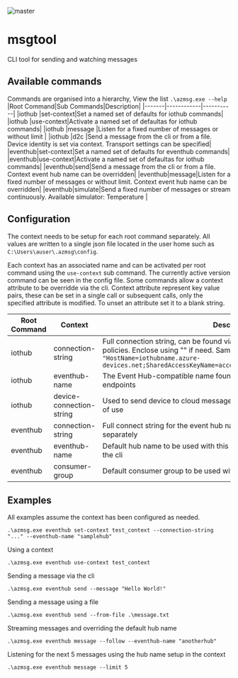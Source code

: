 ![master](https://github.com/rivms/msgtool/workflows/master/badge.svg)
# msgtool
CLI tool for sending and watching messages

## Available commands
Commands are organised into a hierarchy, View the list `.\azmsg.exe --help`
|Root Command|Sub Commands|Description|
|-------|------------|-----------|
|iothub |set-context|Set a named set of defaults for iothub commands|
|iothub |use-context|Activate a named set of defaultas for iothub commands|
|iothub |message    |Listen for a fixed number of messages or without limit |
|iothub |d2c        |Send a message from the cli or from a file. Device identity is set via context. Transport settings can be specified|
|eventhub|set-context|Set a named set of defaults for eventhub commands|
|eventhub|use-context|Activate a named set of defaultas for iothub commands|
|eventhub|send|Send a message from the cli or from a file. Context event hub name can be overridden|
|eventhub|message|Listen for a fixed number of messages or without limit. Context event hub name can be overridden|
|eventhub|simulate|Send a fixed number of messages or stream continuously. Available simulator: Temperature |


## Configuration
The context needs to be setup for each root command separately. All values are written to a single json file located in the user home such as `C:\Users\auser\.azmsg\config`.  

Each context has an associated name and can be activated per root command using the `use-context` sub command. The currently active version command can be seen in the config file. Some commands allow a context attribute to be overridde via the cli. Context attribute represent key value pairs, these can be set in a single call or subsequent calls, only the specified attribute is modified. To unset an attribute set it to a blank string. 

|Root Command|Context|Description|
|------------|-------|-----------|
|iothub|connection-string|Full connection string, can be found via the Portal, Settings->Shared access policies. Enclose using "" if need. Sample connectring `"HostName=iothubname.azure-devices.net;SharedAccessKeyName=accesskeyname;SharedAccessKey=accesskey"`|
|iothub|eventhub-name|The Event Hub-compatible name found via the Portal, Settings->Built-in endpoints|
|iothub|device-connection-string|Used to send device to cloud message, the device needs to be created ahead of use|
|eventhub|connection-string|Full connect string for the event hub namespace. Hub name can be specified separately|
|eventhub|eventhub-name|Default hub name to be used with this context. Can be unset or overriden on the cli|
|eventhub|consumer-group|Default consumer group to be used with this context|


## Examples
All examples assume the context has been configured as needed.
```
.\azmsg.exe eventhub set-context test_context --connection-string "..." --eventhub-name "samplehub" 
```

Using a context
```
.\azmsg.exe eventhub use-context test_context
```

Sending a message via the cli
```
.\azmsg.exe eventhub send --message "Hello World!"
```

Sending a message using a file
```
.\azmsg.exe eventhub send --from-file .\message.txt
```

Streaming messages and overriding the default hub name
```
.\azmsg.exe eventhub message --follow --eventhub-name "anotherhub"
```

Listening for the next 5 messages using the hub name setup in the context
```
.\azmsg.exe eventhub message --limit 5
```
